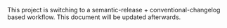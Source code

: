 This project is switching to a semantic-release + conventional-changelog based
workflow. This document will be updated afterwards.
